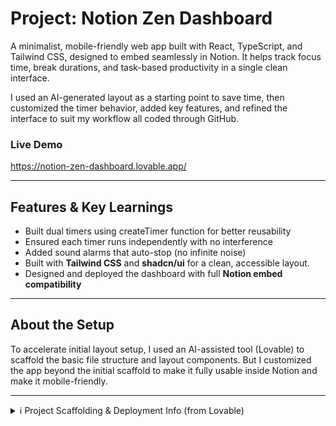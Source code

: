 # Project: Notion Zen Dashboard

A minimalist, mobile-friendly web app built with React, TypeScript, and Tailwind CSS, designed to embed seamlessly in Notion. It helps track focus time, break durations, and task-based productivity in a single clean interface.

I used an AI-generated layout as a starting point to save time, then customized the timer behavior, added key features, and refined the interface to suit my workflow all coded through GitHub.

### Live Demo  
https://notion-zen-dashboard.lovable.app/

---

## Features & Key Learnings
- Built dual timers using createTimer function for better reusability
- Ensured each timer runs independently with no interference
- Added sound alarms that auto-stop (no infinite noise)
- Built with **Tailwind CSS** and **shadcn/ui** for a clean, accessible layout.
- Designed and deployed the dashboard with full **Notion embed compatibility**  

---

## About the Setup

To accelerate initial layout setup, I used an AI-assisted tool (Lovable) to scaffold the basic file structure and layout components. But I customized the app beyond the initial scaffold to make it fully usable inside Notion and make it mobile-friendly.

---

<details>
<summary>ℹ️ Project Scaffolding & Deployment Info (from Lovable)</summary>

### URL  
https://lovable.dev/projects/9706c1c5-398c-4184-bf44-f1659b767ddc

### Editing Options

You can:
- Edit via the [Lovable interface](https://lovable.dev/projects/9706c1c5-398c-4184-bf44-f1659b767ddc)
- Clone and edit locally via GitHub and push changes
- Use GitHub Codespaces
- Directly edit files within GitHub

### Local Setup

```sh
git clone <YOUR_GIT_URL>
cd <YOUR_PROJECT_NAME>
npm i
npm run dev
